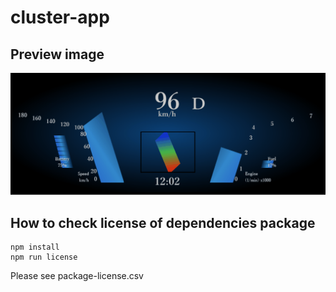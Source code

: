 # cluster-app

## Preview image

![](cluster.gif)

## How to check license of dependencies package

```
npm install
npm run license
```
Please see package-license.csv

